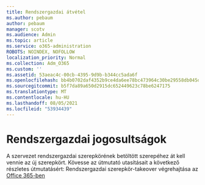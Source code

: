 ```yaml
---
title: Rendszergazdai átvétel
ms.author: pebaum
author: pebaum
manager: scotv
ms.audience: Admin
ms.topic: article
ms.service: o365-administration
ROBOTS: NOINDEX, NOFOLLOW
localization_priority: Normal
ms.collection: Adm_O365
ms.custom: ''
ms.assetid: 53aeac4c-00cb-4395-9d9b-b344cc5ada6f
ms.openlocfilehash: bb4b0702daf4352b9ce4da6ee78bc473964c30be29558db045d53821f6b035fe
ms.sourcegitcommit: b5f7da89a650d2915dc652449623c78be6247175
ms.translationtype: MT
ms.contentlocale: hu-HU
ms.lasthandoff: 08/05/2021
ms.locfileid: "53934439"
---
```

# <a name="become-an-admin"></a>Rendszergazdai jogosultságok

A szervezet rendszergazdai szerepkörének betöltött szerepéhez át kell vennie az új szerepkört. Kövesse az útmutató utasításait a következő részletes útmutatásért: Rendszergazdai szerepkör-takeover végrehajtása az [Office 365-ben](https://powerbi.microsoft.com/pt-pt/blog/how-to-perform-an-it-admin-takeover-with-o365/)
